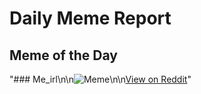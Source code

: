 # Daily Meme Report

## Meme of the Day
"### Me_irl\n\n![Meme](https://i.redd.it/s91qazjt6pbf1.png)\n\n[View on Reddit](https://redd.it/1lux2sr)"
